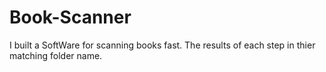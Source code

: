 # Book-Scanner
I built a SoftWare for scanning books fast.
The results of each step in thier matching folder name.
